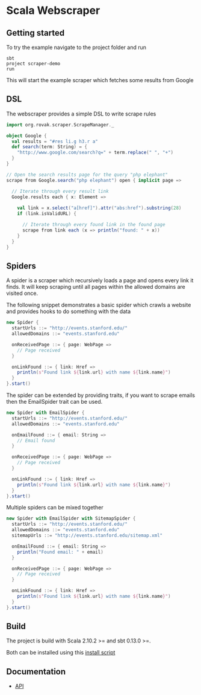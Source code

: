 Scala Webscraper
================

## Getting started

To try the example navigate to the project folder and run

```
sbt
project scraper-demo
run
```

This will start the example scraper which fetches some results from Google

## DSL

The webscraper provides a simple DSL to write scrape rules

```scala
import org.rovak.scraper.ScrapeManager._

object Google {
  val results = "#res li.g h3.r a"
  def search(term: String) = {
    "http://www.google.com/search?q=" + term.replace(" ", "+")
  }
}

// Open the search results page for the query "php elephant"
scrape from Google.search("php elephant") open { implicit page =>

  // Iterate through every result link
  Google.results each { x: Element =>
  
    val link = x.select("a[href]").attr("abs:href").substring(28)
    if (link.isValidURL) {

      // Iterate through every found link in the found page
      scrape from link each (x => println("found: " + x))
    }
  }
}

```

## Spiders

A spider is a scraper which recursively loads a page and opens every link it finds. It will
keep scraping until all pages within the allowed domains are visited once.

The following snippet demonstrates a basic spider which crawls a website and provides
hooks to do something with the data

```scala
new Spider {
  startUrls ::= "http://events.stanford.edu/"
  allowedDomains ::= "events.stanford.edu"

  onReceivedPage ::= { page: WebPage =>
    // Page received
  }

  onLinkFound ::= { link: Href =>
    println(s"Found link ${link.url} with name ${link.name}")
  }
}.start()
```

The spider can be extended by providing traits, if you want to scrape emails then
the EmailSpider trait can be used.

```scala
new Spider with EmailSpider {
  startUrls ::= "http://events.stanford.edu/"
  allowedDomains ::= "events.stanford.edu"

  onEmailFound ::= { email: String =>
    // Email found
  }

  onReceivedPage ::= { page: WebPage =>
    // Page received
  }

  onLinkFound ::= { link: Href =>
    println(s"Found link ${link.url} with name ${link.name}")
  }
}.start()
```

Multiple spiders can be mixed together

```scala
new Spider with EmailSpider with SitemapSpider {
  startUrls ::= "http://events.stanford.edu/"
  allowedDomains ::= "events.stanford.edu"
  sitemapUrls ::= "http://events.stanford.edu/sitemap.xml"

  onEmailFound ::= { email: String =>
    println("Found email: " + email)
  }

  onReceivedPage ::= { page: WebPage =>
    // Page received
  }

  onLinkFound ::= { link: Href =>
    println(s"Found link ${link.url} with name ${link.name}")
  }
}.start()
```

## Build

The project is build with Scala 2.10.2 >= and sbt 0.13.0 >=.

Both can be installed using this [install script](https://gist.github.com/Rovak/4967148)

## Documentation

- [API](http://ci.razko.nl/job/WebsiteScraper/Documentation/index.html)
